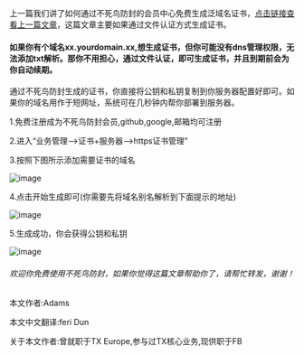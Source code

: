 上一篇我们讲了如何通过不死鸟防封的会员中心免费生成泛域名证书，[点击链接查看上一篇文章](https://github.com/wechaturl/fangfeng-guide-articles/blob/master/ssl_manage_add_star_domain.md)，这篇文章主要如果通过文件认证方式生成证书。

#### 如果你有个域名xx.yourdomain.xx,想生成证书，但你可能没有dns管理权限，无法添加txt解析。那你不用担心，通过文件认证，即可生成证书，并且到期前会为你自动续期。

通过不死鸟防封生成的证书，你直接将公钥和私钥复制到你服务器配置好即可。如果你的域名用作于短网址，系统可在几秒钟内帮你部署到服务器。

1.免费注册成为不死鸟防封会员,github,google,邮箱均可注册

2.进入“业务管理-->证书+服务器-->https证书管理”

3.按照下图所示添加需要证书的域名

![image](https://static.cloudcdn.xyz/static/fangfeng-guide-articles/material/ssl_server/ssl_manage_add_file_domain.png)

4.点击开始生成即可(你需要先将域名别名解析到下面提示的地址)

![image](https://static.cloudcdn.xyz/static/fangfeng-guide-articles/material/ssl_server/ssl_manage_added_file_domain.png)

5.生成成功，你会获得公钥和私钥

![image](https://static.cloudcdn.xyz/static/fangfeng-guide-articles/material/ssl_server/ssl_manage_list.png)

######  欢迎你免费使用不死鸟防封，如果你觉得这篇文章帮助你了，请帮忙转发，谢谢！

本文作者:Adams

本文中文翻译:feri Dun

关于本文作者:曾就职于TX Europe,参与过TX核心业务,现供职于FB

